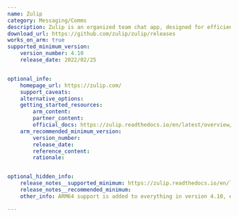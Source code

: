 ```yaml
---
name: Zulip
category: Messaging/Comms
description: Zulip is an organized team chat app, designed for efficient communication.
download_url: https://github.com/zulip/zulip/releases
works_on_arm: true
supported_minimum_version:
    version_number: 4.10
    release_date: 2022/02/25


optional_info:
    homepage_url: https://zulip.com/
    support_caveats:
    alternative_options:
    getting_started_resources:
        arm_content:
        partner_content:
        official_docs: https://zulip.readthedocs.io/en/latest/overview/readme.html
    arm_recommended_minimum_version:
        version_number:
        release_date:
        reference_content:
        rationale:


optional_hidden_info:
    release_notes__supported_minimum: https://zulip.readthedocs.io/en/latest/overview/changelog.html#zulip-server-4-10
    release_notes__recommended_minimum:
    other_info: ARM64 support is added to everything in version 4.10, except wal-g. Kindly consider [this](https://github.com/zulip/zulip/issues/21070) issue.

---
```

